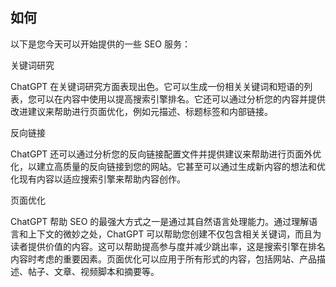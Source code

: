 ## 如何

以下是您今天可以开始提供的一些 SEO 服务：

关键词研究

ChatGPT 在关键词研究方面表现出色。它可以生成一份相关关键词和短语的列表，您可以在内容中使用以提高搜索引擎排名。它还可以通过分析您的内容并提供改进建议来帮助进行页面优化，例如元描述、标题标签和内部链接。

反向链接

ChatGPT 还可以通过分析您的反向链接配置文件并提供建议来帮助进行页面外优化，以建立高质量的反向链接到您的网站。它甚至可以通过生成新内容的想法和优化现有内容以适应搜索引擎来帮助内容创作。

页面优化

ChatGPT 帮助 SEO 的最强大方式之一是通过其自然语言处理能力。通过理解语言和上下文的微妙之处，ChatGPT 可以帮助您创建不仅包含相关关键词，而且为读者提供价值的内容。这可以帮助提高参与度并减少跳出率，这是搜索引擎在排名内容时考虑的重要因素。页面优化可以应用于所有形式的内容，包括网站、产品描述、帖子、文章、视频脚本和摘要等。
